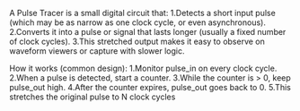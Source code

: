 A Pulse Tracer is a small digital circuit that:
  1.Detects a short input pulse (which may be as narrow as one clock cycle, or even asynchronous).
  2.Converts it into a pulse or signal that lasts longer (usually a fixed number of clock cycles).
  3.This stretched output makes it easy to observe on waveform viewers or capture with slower logic.

How it works (common design):
1.Monitor pulse_in on every clock cycle.
2.When a pulse is detected, start a counter.
3.While the counter is > 0, keep pulse_out high.
4.After the counter expires, pulse_out goes back to 0.
5.This stretches the original pulse to N clock cycles

